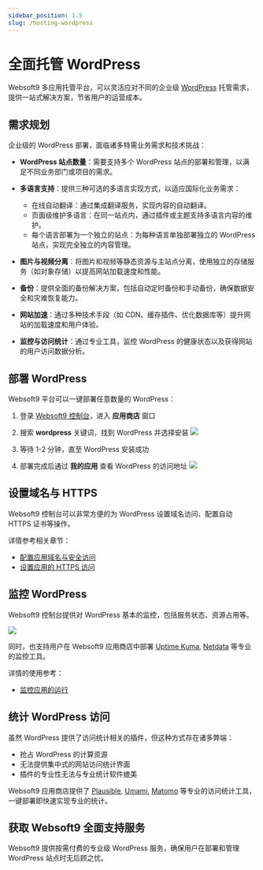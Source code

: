 ```yaml
---
sidebar_position: 1.5
slug: /hosting-wordpress
---
```


# 全面托管 WordPress

Websoft9 多应用托管平台，可以灵活应对不同的企业级 [WordPress](./wordpress) 托管需求，提供一站式解决方案，节省用户的运营成本。

## 需求规划

企业级的 WordPress 部署，面临诸多特需业务需求和技术挑战：

- **WordPress 站点数量**：需要支持多个 WordPress 站点的部署和管理，以满足不同业务部门或项目的需求。

- **多语言支持**：提供三种可选的多语言实现方式，以适应国际化业务需求：
  - 在线自动翻译：通过集成翻译服务，实现内容的自动翻译。
  - 页面级维护多语言：在同一站点内，通过插件或主题支持多语言内容的维护。
  - 每个语言部署为一个独立的站点：为每种语言单独部署独立的 WordPress 站点，实现完全独立的内容管理。

- **图片与视频分离**：将图片和视频等静态资源与主站点分离，使用独立的存储服务（如对象存储）以提高网站加载速度和性能。

- **备份**：提供全面的备份解决方案，包括自动定时备份和手动备份，确保数据安全和灾难恢复能力。

- **网站加速**：通过多种技术手段（如 CDN、缓存插件、优化数据库等）提升网站的加载速度和用户体验。

- **监控与访问统计**：通过专业工具，监控 WordPress 的健康状态以及获得网站的用户访问数据分析。


## 部署 WordPress

Websoft9 平台可以一键部署任意数量的 WordPress：

1. 登录 [Websoft9 控制台](./login-console)，进入 **应用商店** 窗口

2. 搜索 **wordpress** 关键词，找到 WordPress 并选择安装
   ![](./assets/install-wordpress-websoft9.png)

3. 等待 1-2 分钟，直至 WordPress 安装成功

4. 部署完成后通过 **我的应用** 查看 WordPress 的访问地址
   ![](./assets/access-wordpress-websoft9.png)

## 设置域名与 HTTPS

Websoft9 控制台可以非常方便的为 WordPress 设置域名访问、配置自动 HTTPS 证书等操作。

详情参考相关章节：

- [配置应用域名与安全访问](./gateway)
- [设置应用的 HTTPS 访问](./domain-https)


## 监控 WordPress

Websoft9 控制台提供对 WordPress 基本的监控，包括服务状态、资源占用等。

![](./assets/wordpress-monitor-websoft9.png)

同时，也支持用户在 Websoft9 应用商店中部署 [Uptime Kuma](./uptimekuma), [Netdata](./netdata) 等专业的监控工具。

详情的使用参考：

- [监控应用的运行](./monitor)

## 统计 WordPress 访问

虽然 WordPress 提供了访问统计相关的插件，但这种方式存在诸多弊端：

- 抢占 WordPress 的计算资源
- 无法提供集中式的网站访问统计界面
- 插件的专业性无法与专业统计软件媲美

Websoft9 应用商店提供了 [Plausible](./plausible), [Umami](./umami), [Matomo](./matomo) 等专业的访问统计工具，一键部署即快速实现专业的统计。  


## 获取 Websoft9 全面支持服务

Websoft9 提供按需付费的专业级 WordPress 服务，确保用户在部署和管理 WordPress 站点时无后顾之忧。  
